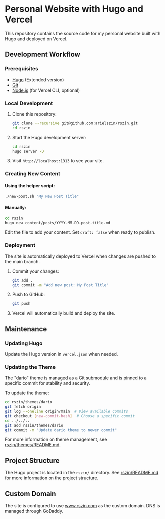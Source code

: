 # Personal Website with Hugo and Vercel

This repository contains the source code for my personal website built with Hugo and deployed on Vercel.

## Development Workflow

### Prerequisites

- [Hugo](https://gohugo.io/installation/) (Extended version)
- [Git](https://git-scm.com/downloads)
- [Node.js](https://nodejs.org/) (for Vercel CLI, optional)

### Local Development

1. Clone this repository:
   ```bash
   git clone --recursive git@github.com:arielszin/rszin.git
   cd rszin
   ```

2. Start the Hugo development server:
   ```bash
   cd rszin
   hugo server -D
   ```

3. Visit `http://localhost:1313` to see your site.

### Creating New Content

#### Using the helper script:

```bash
./new-post.sh "My New Post Title"
```

#### Manually:

```bash
cd rszin
hugo new content/posts/YYYY-MM-DD-post-title.md
```

Edit the file to add your content. Set `draft: false` when ready to publish.

### Deployment

The site is automatically deployed to Vercel when changes are pushed to the main branch.

1. Commit your changes:
   ```bash
   git add .
   git commit -m "Add new post: My Post Title"
   ```

2. Push to GitHub:
   ```bash
   git push
   ```

3. Vercel will automatically build and deploy the site.

## Maintenance

### Updating Hugo

Update the Hugo version in `vercel.json` when needed.

### Updating the Theme

The "dario" theme is managed as a Git submodule and is pinned to a specific commit for stability and security.

To update the theme:

```bash
cd rszin/themes/dario
git fetch origin
git log --oneline origin/main  # View available commits
git checkout [new-commit-hash]  # Choose a specific commit
cd ../../..
git add rszin/themes/dario
git commit -m "Update dario theme to newer commit"
```

For more information on theme management, see [rszin/themes/README.md](rszin/themes/README.md).

## Project Structure

The Hugo project is located in the `rszin/` directory. See [rszin/README.md](rszin/README.md) for more information on the project structure.

## Custom Domain

The site is configured to use www.rszin.com as the custom domain. DNS is managed through GoDaddy. 